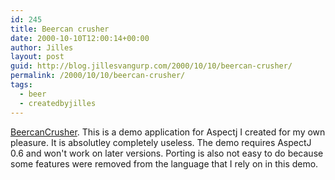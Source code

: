 ```yaml
---
id: 245
title: Beercan crusher
date: 2000-10-10T12:00:14+00:00
author: Jilles
layout: post
guid: http://blog.jillesvangurp.com/2000/10/10/beercan-crusher/
permalink: /2000/10/10/beercan-crusher/
tags:
  - beer
  - createdbyjilles
---
```

<a href="http://www.jillesvangurp.com/nerdstuff/beercancrusher/index.html">BeercanCrusher</a>. This is 						    		a demo application for Aspectj I created for my own pleasure. It is absolutley 						    		completely useless. The demo requires AspectJ 0.6 and won't work 						    		on later versions. Porting is also not easy to do because some features 						    		were removed from the language that I rely on in this demo.